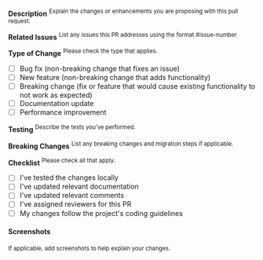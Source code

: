 **Description**
<sup>Explain the changes or enhancements you are proposing with this pull request.</sup>

**Related Issues**
<sup>List any issues this PR addresses using the format #issue-number</sup>

**Type of Change**
<sup>Please check the type that applies.</sup>

- [ ] Bug fix (non-breaking change that fixes an issue)
- [ ] New feature (non-breaking change that adds functionality)
- [ ] Breaking change (fix or feature that would cause existing functionality to not work as expected)
- [ ] Documentation update
- [ ] Performance improvement

**Testing**
<sup>Describe the tests you've performed.</sup>

**Breaking Changes**
<sup>List any breaking changes and migration steps if applicable.</sup>

**Checklist**
<sup>Please check all that apply.</sup>

- [ ] I've tested the changes locally
- [ ] I've updated relevant documentation
- [ ] I've updated relevant comments
- [ ] I've assigned reviewers for this PR
- [ ] My changes follow the project's coding guidelines

#### Screenshots
<sup>If applicable, add screenshots to help explain your changes.</sup>
